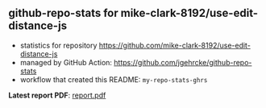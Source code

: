 ## github-repo-stats for mike-clark-8192/use-edit-distance-js

- statistics for repository https://github.com/mike-clark-8192/use-edit-distance-js
- managed by GitHub Action: https://github.com/jgehrcke/github-repo-stats
- workflow that created this README: `my-repo-stats-ghrs`

**Latest report PDF**: [report.pdf](https://github.com/mike-clark-8192/my-repo-stats/raw/main/mike-clark-8192/use-edit-distance-js/latest-report/report.pdf)

